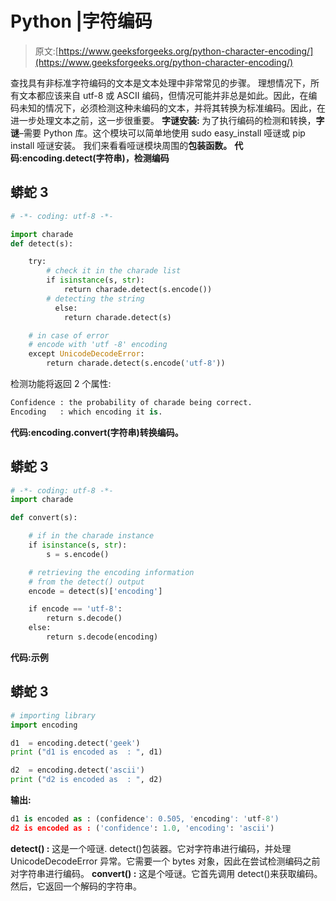 # Python |字符编码

> 原文:[https://www.geeksforgeeks.org/python-character-encoding/](https://www.geeksforgeeks.org/python-character-encoding/)

查找具有非标准字符编码的文本是文本处理中非常常见的步骤。
理想情况下，所有文本都应该来自 utf-8 或 ASCII 编码，但情况可能并非总是如此。因此，在编码未知的情况下，必须检测这种未编码的文本，并将其转换为标准编码。因此，在进一步处理文本之前，这一步很重要。
**字谜安装:**
为了执行编码的检测和转换，**字谜**–需要 Python 库。这个模块可以简单地使用 sudo easy_install 哑谜或 pip install 哑谜安装。
我们来看看哑谜模块周围的**包装函数。**
**代码:encoding.detect(字符串)，检测编码**

## 蟒蛇 3

```py
# -*- coding: utf-8 -*-

import charade
def detect(s):

    try:
        # check it in the charade list
        if isinstance(s, str):
            return charade.detect(s.encode())
        # detecting the string
          else:
            return charade.detect(s)

    # in case of error
    # encode with 'utf -8' encoding
    except UnicodeDecodeError:
        return charade.detect(s.encode('utf-8'))
```

检测功能将返回 2 个属性:

```py
Confidence : the probability of charade being correct.
Encoding   : which encoding it is. 
```

**代码:encoding.convert(字符串)转换编码。**

## 蟒蛇 3

```py
# -*- coding: utf-8 -*-
import charade

def convert(s):

    # if in the charade instance
    if isinstance(s, str):
        s = s.encode()

    # retrieving the encoding information
    # from the detect() output
    encode = detect(s)['encoding']

    if encode == 'utf-8':
        return s.decode()
    else:
        return s.decode(encoding)
```

**代码:示例**

## 蟒蛇 3

```py
# importing library
import encoding

d1  = encoding.detect('geek')
print ("d1 is encoded as  : ", d1)

d2  = encoding.detect('ascii')
print ("d2 is encoded as  : ", d2)
```

**输出:**

```py
d1 is encoded as : (confidence': 0.505, 'encoding': 'utf-8')
d2 is encoded as : ('confidence': 1.0, 'encoding': 'ascii')
```

**detect() :** 这是一个哑谜. detect()包装器。它对字符串进行编码，并处理 UnicodeDecodeError 异常。它需要一个 bytes 对象，因此在尝试检测编码之前对字符串进行编码。
**convert() :** 这是个哑谜。它首先调用 detect()来获取编码。然后，它返回一个解码的字符串。
